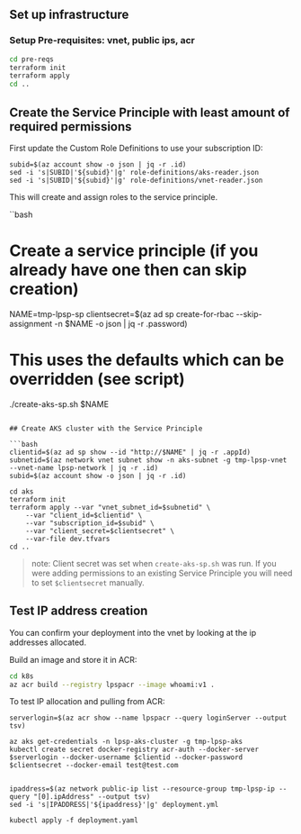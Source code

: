 ## Set up infrastructure 

### Setup Pre-requisites: vnet, public ips, acr

```bash
cd pre-reqs
terraform init
terraform apply
cd ..
```

## Create the Service Principle with least amount of required permissions
First update the Custom Role Definitions to use your subscription ID:

```
subid=$(az account show -o json | jq -r .id)
sed -i 's|SUBID|'${subid}'|g' role-definitions/aks-reader.json
sed -i 's|SUBID|'${subid}'|g' role-definitions/vnet-reader.json
```

This will create and assign roles to the service principle.  

``bash
# Create a service principle (if you already have one then can skip creation)
NAME=tmp-lpsp-sp
clientsecret=$(az ad sp create-for-rbac --skip-assignment -n $NAME -o json | jq -r .password)

# This uses the defaults which can be overridden (see script)
./create-aks-sp.sh $NAME
```

## Create AKS cluster with the Service Principle

```bash
clientid=$(az ad sp show --id "http://$NAME" | jq -r .appId)
subnetid=$(az network vnet subnet show -n aks-subnet -g tmp-lpsp-vnet --vnet-name lpsp-network | jq -r .id)
subid=$(az account show -o json | jq -r .id)

cd aks
terraform init
terraform apply --var "vnet_subnet_id=$subnetid" \
    --var "client_id=$clientid" \
    --var "subscription_id=$subid" \
    --var "client_secret=$clientsecret" \
    --var-file dev.tfvars
cd ..
```

> note: Client secret was set when `create-aks-sp.sh` was run.  If you were adding permissions to an existing Service Principle you will need to set `$clientsecret` manually.

## Test IP address creation
You can confirm your deployment into the vnet by looking at the ip addresses allocated.

Build an image and store it in ACR:

```bash
cd k8s
az acr build --registry lpspacr --image whoami:v1 .
```

To test IP allocation and pulling from ACR:

```
serverlogin=$(az acr show --name lpspacr --query loginServer --output tsv)

az aks get-credentials -n lpsp-aks-cluster -g tmp-lpsp-aks
kubectl create secret docker-registry acr-auth --docker-server $serverlogin --docker-username $clientid --docker-password $clientsecret --docker-email test@test.com


ipaddress=$(az network public-ip list --resource-group tmp-lpsp-ip --query "[0].ipAddress" --output tsv)
sed -i 's|IPADDRESS|'${ipaddress}'|g' deployment.yml

kubectl apply -f deployment.yaml
```